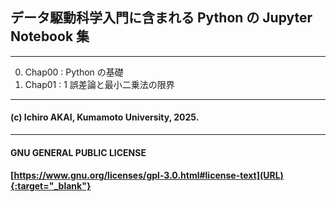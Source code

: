 ## データ駆動科学入門に含まれる Python の Jupyter Notebook 集
---
0. Chap00 : Python の基礎
1. Chap01 : 1 誤差論と最小二乗法の限界
---
#### (c) Ichiro AKAI, Kumamoto University, 2025.
---
#### GNU GENERAL PUBLIC LICENSE 
#### [https://www.gnu.org/licenses/gpl-3.0.html#license-text](URL){:target="_blank"}